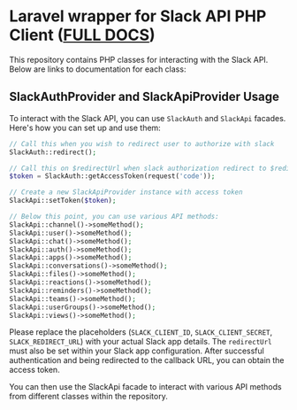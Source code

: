 # Laravel wrapper for Slack API PHP Client ([FULL DOCS](https://github.com/soixt/slack-api-php))

This repository contains PHP classes for interacting with the Slack API. Below are links to documentation for each class:

## SlackAuthProvider and SlackApiProvider Usage

To interact with the Slack API, you can use `SlackAuth` and `SlackApi` facades. Here's how you can set up and use them:

```php
// Call this when you wish to redirect user to authorize with slack
SlackAuth::redirect();

// Call this on $redirectUrl when slack authorization redirect to $redirectUrl
$token = SlackAuth::getAccessToken(request('code'));

// Create a new SlackApiProvider instance with access token
SlackApi::setToken($token);

// Below this point, you can use various API methods:
SlackApi::channel()->someMethod();
SlackApi::user()->someMethod();
SlackApi::chat()->someMethod();
SlackApi::auth()->someMethod();
SlackApi::apps()->someMethod();
SlackApi::conversations()->someMethod();
SlackApi::files()->someMethod();
SlackApi::reactions()->someMethod();
SlackApi::reminders()->someMethod();
SlackApi::teams()->someMethod();
SlackApi::userGroups()->someMethod();
SlackApi::views()->someMethod();
```

Please replace the placeholders (`SLACK_CLIENT_ID`, `SLACK_CLIENT_SECRET`, `SLACK_REDIRECT_URL`) with your actual Slack app details. The `redirectUrl` must also be set within your Slack app configuration. After successful authentication and being redirected to the callback URL, you can obtain the access token.

You can then use the SlackApi facade to interact with various API methods from different classes within the repository.
